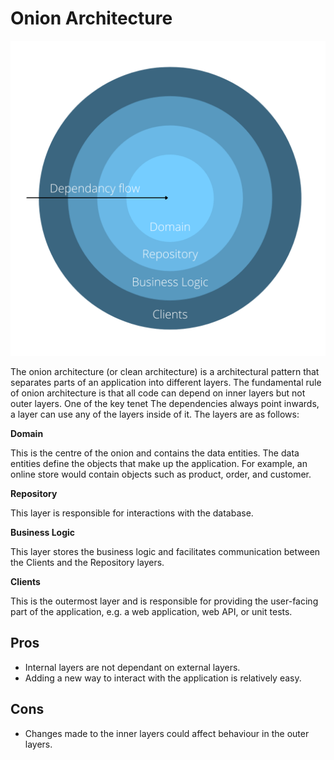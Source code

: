 # Onion Architecture #

<center><img src="./Images/onion-architecture-diagram.png" width="600"></center>

The onion architecture (or clean architecture) is a architectural pattern that separates parts of an application into different layers. The fundamental rule of onion architecture is that all code can depend on inner layers but not outer layers. One of the key tenet The dependencies always point inwards, a layer can use any of the layers inside of it. The layers are as follows:

**Domain**

This is the centre of the onion and contains the data entities. The data entities define the objects that make up the application. For example, an online store would contain objects such as product, order, and customer.

**Repository**

This layer is responsible for interactions with the database.

**Business Logic**

This layer stores the business logic and facilitates communication between the Clients and the Repository layers.

**Clients**

This is the outermost layer and is responsible for providing the user-facing part of the application, e.g. a web application, web API, or unit tests.

## Pros ##

* Internal layers are not dependant on external layers.
* Adding a new way to interact with the application is relatively easy.

## Cons ##

* Changes made to the inner layers could affect behaviour in the outer layers.